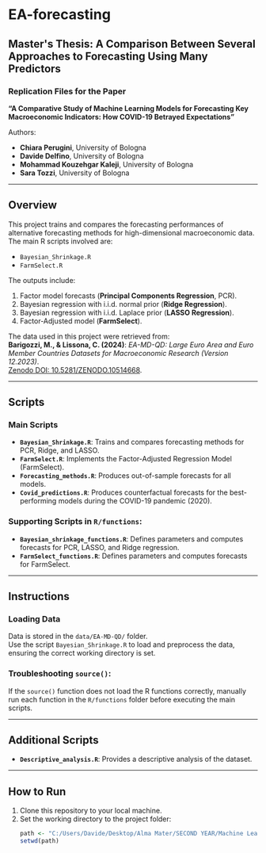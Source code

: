 # EA-forecasting

## Master's Thesis: A Comparison Between Several Approaches to Forecasting Using Many Predictors

### Replication Files for the Paper
**“A Comparative Study of Machine Learning Models for Forecasting Key Macroeconomic Indicators: How COVID-19 Betrayed Expectations”**

Authors:  
- **Chiara Perugini**, University of Bologna  
- **Davide Delfino**, University of Bologna  
- **Mohammad Kouzehgar Kaleji**, University of Bologna  
- **Sara Tozzi**, University of Bologna  

---

## Overview
This project trains and compares the forecasting performances of alternative forecasting methods for high-dimensional macroeconomic data. The main R scripts involved are:  
- `Bayesian_Shrinkage.R`  
- `FarmSelect.R`  

The outputs include:
1. Factor model forecasts (**Principal Components Regression**, PCR).  
2. Bayesian regression with i.i.d. normal prior (**Ridge Regression**).  
3. Bayesian regression with i.i.d. Laplace prior (**LASSO Regression**).  
4. Factor-Adjusted model (**FarmSelect**).

The data used in this project were retrieved from:  
**Barigozzi, M., & Lissona, C. (2024)**: *EA-MD-QD: Large Euro Area and Euro Member Countries Datasets for Macroeconomic Research (Version 12.2023)*.  
[Zenodo DOI: 10.5281/ZENODO.10514668](https://doi.org/10.5281/ZENODO.10514668).

---

## Scripts

### Main Scripts
- **`Bayesian_Shrinkage.R`**: Trains and compares forecasting methods for PCR, Ridge, and LASSO.  
- **`FarmSelect.R`**: Implements the Factor-Adjusted Regression Model (FarmSelect).  
- **`Forecasting_methods.R`**: Produces out-of-sample forecasts for all models.  
- **`Covid_predictions.R`**: Produces counterfactual forecasts for the best-performing models during the COVID-19 pandemic (2020).  

### Supporting Scripts in `R/functions`:
- **`Bayesian_shrinkage_functions.R`**: Defines parameters and computes forecasts for PCR, LASSO, and Ridge regression.  
- **`FarmSelect_functions.R`**: Defines parameters and computes forecasts for FarmSelect.

---

## Instructions

### Loading Data
Data is stored in the `data/EA-MD-QD/` folder.  
Use the script `Bayesian_Shrinkage.R` to load and preprocess the data, ensuring the correct working directory is set.  

### Troubleshooting `source()`:
If the `source()` function does not load the R functions correctly, manually run each function in the `R/functions` folder before executing the main scripts.

---

## Additional Scripts
- **`Descriptive_analysis.R`**: Provides a descriptive analysis of the dataset.

---

## How to Run
1. Clone this repository to your local machine.
2. Set the working directory to the project folder:
   ```R
   path <- "C:/Users/Davide/Desktop/Alma Mater/SECOND YEAR/Machine Learning/Machine-Learning-Project"
   setwd(path)
